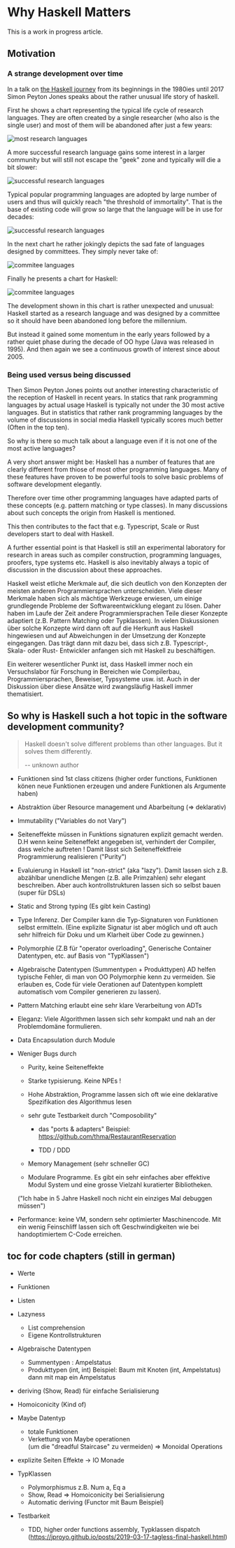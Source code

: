 # Why Haskell Matters

This is a work in progress article.


## Motivation

### A strange development over time

In a talk on [the Haskell journey](https://www.youtube.com/watch?v=re96UgMk6GQ) 
from its beginnings in the 1980ies until 2017 Simon Peyton Jones speaks about the
rather unusual life story of haskell.

First he shows a chart representing the typical life cycle of research languages. They are often created by 
a single researcher (who also is the single user) and most of them will be abandoned 
after just a few years:

![most research languages](img/language-1.png)

A more successful research language gains some interest in a larger community 
but will still not escape the "geek" zone and typically will die a bit slower:

![successful research languages](img/language-2.png) 

Typical popular programming languages are adopted by 
large number of users and thus will quickly reach "the threshold of immortality".
That is the base of existing code will grow so large that the language will be in use for decades:

![successful research languages](img/language-3.png) 

In the next chart he rather jokingly depicts the sad fate of languages designed by committees.
They simply never take of:

![commitee languages](img/language-4.png) 

Finally he presents a chart for Haskell:

![commitee languages](img/language-5.png)

The development shown in this chart is rather unexpected and unusual: 
Haskell started as a research language and was 
designed by a committee so it should have been abandoned long before the millennium.

But instead it gained some momentum in the early years followed by a rather quiet phase during 
the decade of OO hype (Java was released in 1995).
And then again we see a continuous growth of interest since about 2005.

### Being used versus being discussed

Then Simon Peyton Jones points out another interesting characteristic of the reception of Haskell 
in recent years.
In statics that rank programming languages by actual usage Haskell is typically not under the 30 most active languages.
But in statistics that rather rank programming languages by the volume of discussions in social media
Haskell typically scores much better (Often in the top ten).

So why is there so much talk about a language even if it is not one of the most active languages?

A very short answer might be: 
Haskell has a number of features that are clearly different from thiose of most other programming languages. 
Many of these features have proven to be powerful tools to solve basic problems of software development elegantly.

Therefore over time other programming languages have adapted parts of these concepts (e.g. pattern matching or type classes).
In many discussions about such concepts the origin from Haskell is mentioned.

This then contributes to the fact that e.g. Typescript, Scale or Rust developers start to deal with Haskell.

A further essential point is that Haskell is still an experimental laboratory for research in areas such as
compiler construction, programming languages, proofers, type systems etc.
Haskell is also inevitably always a topic of discussion in the discussion about these approaches. 


Haskell weist etliche Merkmale auf, die sich deutlich von den Konzepten der meisten anderen Programmiersprachen
unterscheiden. Viele dieser Merkmale haben sich als mächtige Werkzeuge erwiesen, um
einige grundlegende Probleme der Softwareentwicklung elegant zu lösen.
Daher haben im Laufe der Zeit andere Programmiersprachen Teile dieser Konzepte adaptiert (z.B. Pattern Matching oder Typklassen).
In vielen Diskussionen über solche Konzepte wird dann oft auf die Herkunft aus Haskell hingewiesen
und auf Abweichungen in der Umsetzung der Konzepte eingegangen.
Das trägt dann mit dazu bei, dass sich z.B. Typescript-, Skala- oder Rust- Entwickler anfangen sich mit Haskell zu beschäftigen.

Ein weiterer wesentlicher Punkt ist, dass Haskell immer noch ein Versuchslabor für Forschung in Bereichen wie
Compilerbau, Programmiersprachen, Beweiser, Typsysteme usw. ist.
Auch in der Diskussion über diese Ansätze wird zwangsläufig Haskell immer thematisiert. 


## So why is Haskell such a hot topic in the software development community?

> Haskell doesn't solve different problems than other languages.
> But it solves them differently.
> 
> -- unknown author

- Funktionen sind 1st class citizens (higher order functions, Funktionen könen neue Funktionen erzeugen und andere Funktionen als Argumente haben)

- Abstraktion über Resource management und Abarbeitung (=> deklarativ)

- Immutability ("Variables do not Vary")

- Seiteneffekte müssen in Funktions signaturen explizit gemacht werden.
D.H wenn keine Seiteneffekt angegeben ist, verhindert der Compiler, dass welche auftreten !
Damit lässt sich Seiteneffektfreie Programmierung realisieren ("Purity")

- Evaluierung in Haskell ist "non-strict" (aka "lazy"). Damit lassen sich z.B. abzählbar unendliche Mengen (z.B. alle Primzahlen) sehr elegant beschreiben.
  Aber auch kontrollstrukturen lassen sich so selbst bauen (super für DSLs) 

- Static and Strong typing (Es gibt kein Casting)

- Type Inferenz. Der Compiler kann die Typ-Signaturen von Funktionen selbst ermitteln. (Eine explizite Signatur ist aber möglich und oft auch sehr hilfreich für Doku und um Klarheit über Code zu gewinnen.)

- Polymorphie (Z.B für "operator overloading", Generische Container Datentypen, etc. auf Basis von "TypKlassen")

- Algebraische Datentypen (Summentypen + Produkttypen) AD helfen typische Fehler, di man von OO Polymorphie kenn zu vermeiden. Sie erlauben es, Code für  viele Oerationen auf Datentypen komplett automatisch vom Compiler generieren zu lassen).

- Pattern Matching erlaubt eine sehr klare Verarbeitung von ADTs

- Eleganz: Viele Algorithmen lassen sich sehr kompakt und nah an der Problemdomäne formulieren.

- Data Encapsulation durch Module



- Weniger Bugs durch

    - Purity, keine Seiteneffekte

    - Starke typisierung. Keine NPEs !

    - Hohe Abstraktion, Programme lassen sich oft wie eine deklarative Spezifikation des Algorithmus lesen

    - sehr gute Testbarkeit durch "Composobility"
    
        - das "ports & adapters" Beispiel: https://github.com/thma/RestaurantReservation
        
        - TDD / DDD
    
    - Memory Management (sehr schneller GC)

    - Modulare Programme. Es gibt ein sehr einfaches aber effektive Modul System und eine grosse Vielzahl kuratierter Bibliotheken.

    ("Ich habe in 5 Jahre Haskell noch nicht ein einziges Mal debuggen müssen")

- Performance: keine VM, sondern sehr optimierter Maschinencode. Mit ein wenig Feinschliff lassen sich oft Geschwindigkeiten wie bei handoptimiertem C-Code erreichen. 


## toc for code chapters (still in german)

- Werte
- Funktionen
- Listen
- Lazyness
    - List comprehension
    - Eigene Kontrollstrukturen
    
- Algebraische Datentypen
    - Summentypen : Ampelstatus
    - Produkttypen (int, int)
      Beispiel: Baum mit Knoten (int, Ampelstatus) dann mit map ein Ampelstatus
- deriving (Show, Read) für einfache Serialisierung
- Homoiconicity (Kind of)
- Maybe Datentyp
    - totale Funktionen
    - Verkettung von Maybe operationen  
      (um die "dreadful Staircase" zu vermeiden)
      => Monoidal Operations
      
 - explizite Seiten Effekte -> IO Monade
 
 - TypKlassen
   - Polymorphismus
     z.B. Num a, Eq a
   - Show, Read => Homoiconicity bei Serialisierung
   - Automatic deriving
     (Functor mit Baum Beispiel)
     
- Testbarkeit
    - TDD, higher order functions assembly, Typklassen dispatch (https://jproyo.github.io/posts/2019-03-17-tagless-final-haskell.html)